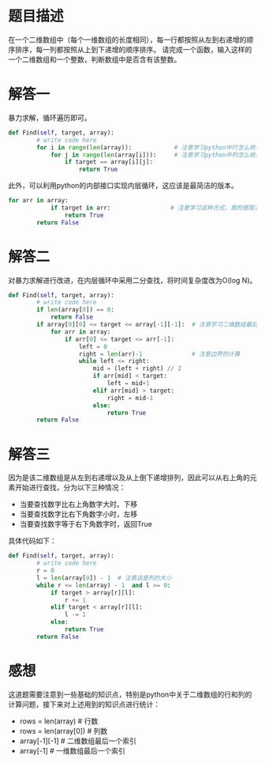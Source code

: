 # 题目描述

在一个二维数组中（每个一维数组的长度相同），每一行都按照从左到右递增的顺序排序，每一列都按照从上到下递增的顺序排序。
请完成一个函数，输入这样的一个二维数组和一个整数，判断数组中是否含有该整数。

# 解答一

暴力求解，循环遍历即可。

```python
def Find(self, target, array):
        # write code here
        for i in range(len(array)):            # 注意学习python中行怎么统计（二维数组）
            for j in range(len(array[i])):     # 注意学习python中列怎么统计（二维数组）
                if target == array[i][j]:
                    return True
```

此外，可以利用python的内部接口实现内层循环，这应该是最简洁的版本。

```python
for arr in array:
            if target in arr:                 # 注意学习这种方式，真的很简洁和优美
                return True
        return False
```

# 解答二

对暴力求解进行改进，在内层循环中采用二分查找，将时间复杂度改为O(log N)。

```python
def Find(self, target, array):
        # write code here
        if len(array[0]) == 0:
            return False
        if array[0][0] <= target <= array[-1][-1]:  # 注意学习二维数组最后一个元素的索引
            for arr in array:
                if arr[0] <= target <= arr[-1]:
                    left = 0
                    right = len(arr)-1              # 注意边界的计算 
                    while left <= right:
                        mid = (left + right) // 2
                        if arr[mid] < target:
                            left = mid+1
                        elif arr[mid] > target:
                            right = mid-1
                        else:
                            return True
        return False
```

# 解答三

因为是该二维数组是从左到右递增以及从上倒下递增排列，因此可以从右上角的元素开始进行查找，分为以下三种情况：
* 当要查找数字比右上角数字大时。下移
* 当要查找数字比右下角数字小时，左移
* 当要查找数字等于右下角数字时，返回True

具体代码如下：
```python
def Find(self, target, array):
        # write code here
        r = 0
        l = len(array[0]) - 1  # 注意这是列的大小
        while r <= len(array) - 1  and l >= 0:
            if target > array[r][l]:
                r += 1
            elif target < array[r][l]:
                l -= 1
            else:
                return True
        return False
```

# 感想

这道题需要注意到一些基础的知识点，特别是python中关于二维数组的行和列的计算问题，接下来对上述用到的知识点进行统计：
* rows = len(array)      # 行数
* rows = len(array[0])   # 列数
* array[-1][-1]          # 二维数组最后一个索引
* array[-1]              # 一维数组最后一个索引
